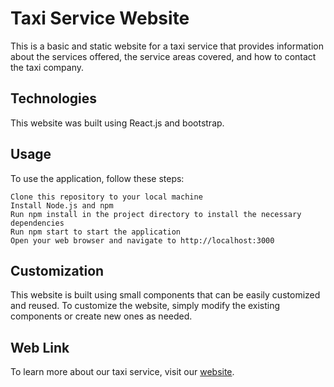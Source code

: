 # Taxi Service Website
This is a basic and static website for a taxi service that provides information about the services offered, the service areas covered, and how to contact the taxi company.


## Technologies
This website was built using React.js and bootstrap.


## Usage
To use the application, follow these steps:

    Clone this repository to your local machine
    Install Node.js and npm
    Run npm install in the project directory to install the necessary dependencies
    Run npm start to start the application
    Open your web browser and navigate to http://localhost:3000
    
    
## Customization
This website is built using small components that can be easily customized and reused. To customize the website, simply modify the existing components or create new ones as needed.


## Web Link
To learn more about our taxi service, visit our [website](https://traveltheoriz.com/).
